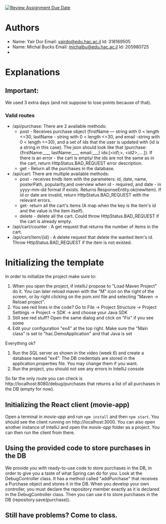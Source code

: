 [![Review Assignment Due Date](https://classroom.github.com/assets/deadline-readme-button-24ddc0f5d75046c5622901739e7c5dd533143b0c8e959d652212380cedb1ea36.svg)](https://classroom.github.com/a/7Tmn2VQK)

# Authors
* Name: Yair Dor Email: yairdo@edu.hac.ac.il Id: 318169505
* Name: Michal Bucks Email: michalbu@edu.hac.ac.il Id: 205980725
* 
# Explanations

<h2> Important: </h2>
<div>
    We used 3 extra days (and not suppose to lose points because of that). 
</div>

<h3>Valid routes</h3>
<ul>
    <li>
        /api/purchase: There are 2 available methods:
        <ul>
            <li>
                post - Receives purchase object (firstName — string with 0 &lt; length &lt;=30,
                lastName - string with 0 &lt; length &lt;=30, and email -string with 0 &lt; length &lt;=30), and a set of ids
                that the user is updated with (id is a string in this case). The json should look like that
                {purchase:{firstName:___, lastName:___, email:___} ids:[&lt;id1;&gt;, &lt;id2&gt;,....]}.
                If there is an error - the cart is empty/ the ids are not the same as in the cart, return
                HttpStatus.BAD_REQUEST error description.
            </li>
            <li>
                get - Return all the purchases in the database.
            </li>
        </ul>
    </li>
    <li>
        /api/cart: There are multiple available methods:
        <ul>
            <li>
                post - receives tmdb item with the parameters: id, date, name, posterPath, popularity,and overview
                when id - required, and date - in yyyy-mm-dd format if exists. Returns ResponseEntity.ok(newItem).
                If id or date are invalid, return HttpStatus.BAD_REQUEST with the relevant errors.
            </li>
            <li>
                get- return all the cart's items (A map when the key is the item's id and the value is the item
                itself).
            </li>
            <li>
                delete - delete all the cart. Could throw HttpStatus.BAD_REQUEST if the cart is already empty.
            </li>
        </ul>
    </li>
    <li>
        /api/cart/counter : A get request that returns the number of items in the cart.
    </li>
    <li>
        /api/cart/item/{id} : A delete request that delete the wanted item's id. Throw HttpStatus.BAD_REQUEST
        if the item is not existed.
    </li>
</ul>


# Initializing the template

In order to initialize the project make sure to:

1. When you open the project, if intelliJ propose to "Load Maven Project" do it. You can later reload maven with the "M" icon on the right of the screen, or by right clicking on the pom.xml file and selecting "Maven -> Reload project".
2. You see red lines in the code? Go to File -> Project Structure -> Project Settings -> Project -> SDK -> and choose your Java SDK
3. Still see red stuff? Open the same dialog and click on "Fix" if you see some
4. Edit your configuration "ex4" at the top right. Make sure the "Main class" is set to "hac.DemoApplication" and that Java is set

Everything ok?
1. Run the SQL server as shown in the video (week 6) and create a database named "ex4". The DB credentials are stored in the application.properties file. You may change them if you want.
2. Run the project, you should not see any errors in IntelliJ console

So far the only route you can check is http://localhost:8080/debug/purchases
that returns a list of all purchases in the DB (empty for now).

## Initializing the React client (movie-app)

Open a terminal in *movie-app* and run `npm install` and then `npm start`. You should see the client running on http://localhost:3000.
You can also open another instance of IntelliJ and open the *movie-app* folder as a project. You can then run the client from there.

## Using the provided code to store purchases in the DB

We provide you with ready-to-use code to store purchases in the DB, in order to give you a taste of what Spring can do for you.
Look at the DebugController class. It has a method called "addPurchase" that receives a Purchase object and stores it in the DB.
When you develop your own controller, you must declare the repository member exactly as it is declared in the DebugController class.
Then you can use it to store purchases in the DB (repository.save(purchase)).

## Still have problems? Come to class.
